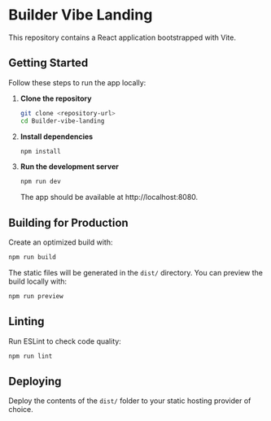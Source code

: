 # Builder Vibe Landing

This repository contains a React application bootstrapped with Vite.

## Getting Started

Follow these steps to run the app locally:

1. **Clone the repository**
   ```bash
   git clone <repository-url>
   cd Builder-vibe-landing
   ```

2. **Install dependencies**
   ```bash
   npm install
   ```

3. **Run the development server**
   ```bash
   npm run dev
   ```
   The app should be available at http://localhost:8080.

## Building for Production

Create an optimized build with:

```bash
npm run build
```

The static files will be generated in the `dist/` directory. You can preview the build locally with:

```bash
npm run preview
```

## Linting

Run ESLint to check code quality:

```bash
npm run lint
```

## Deploying

Deploy the contents of the `dist/` folder to your static hosting provider of choice.

